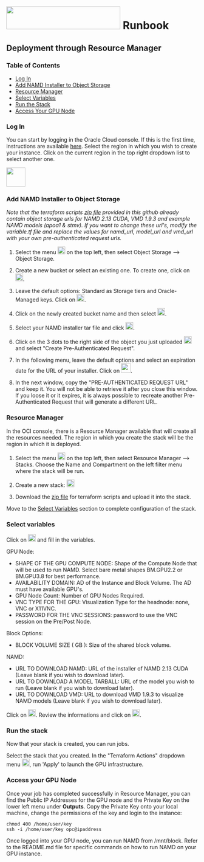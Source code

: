 # <img src="https://github.com/oracle-quickstart/oci-hpc-runbook-namd/blob/master/images/namd-logo.png" height="60" width="300"> Runbook

## Deployment through Resource Manager

### Table of Contents
 - [Log In](#log-in)
 - [Add NAMD Installer to Object Storage](#add-namd-installer-to-object-storage)
 - [Resource Manager](#resource-manager)
 - [Select Variables](#select-variables)
 - [Run the Stack](#run-the-stack)
 - [Access Your GPU Node](#access-your-gpu-node)
  

### Log In
You can start by logging in the Oracle Cloud console. If this is the first time, instructions are available [here](https://docs.cloud.oracle.com/iaas/Content/GSG/Tasks/signingin.htm).
Select the region in which you wish to create your instance. Click on the current region in the top right dropdown list to select another one. 

<img src="https://github.com/oracle-quickstart/oci-hpc-runbook-parabricks/blob/main/images/Region.png" height="50">


### Add NAMD Installer to Object Storage
*Note that the terraform scripts [zip file](https://github.com/oracle-quickstart/oci-hpc-runbook-namd/tree/master/Resources/namd-2.13-cuda.zip) provided in this github already contain object storage urls for NAMD 2.13 CUDA, VMD 1.9.3 and example NAMD models (apoa1 & stmv). If you want to change these url's, modify the variable.tf file and replace the values for namd_url, model_url and vmd_url with your own pre-authenticated request urls.*

  1. Select the menu <img src="https://github.com/oracle-quickstart/oci-hpc-runbook-parabricks/blob/main/images/menu.png" height="20"> on the top left, then select Object Storage --> Object Storage.

  2. Create a new bucket or select an existing one. To create one, click on <img src="https://github.com/oracle-quickstart/oci-hpc-runbook-parabricks/blob/main/images/create_bucket.png" height="20">.

  3. Leave the default options: Standard as Storage tiers and Oracle-Managed keys. Click on <img src="https://github.com/oracle-quickstart/oci-hpc-runbook-parabricks/blob/main/images/create_bucket.png" height="20">.

  4. Click on the newly created bucket name and then select <img src="https://github.com/oracle-quickstart/oci-hpc-runbook-parabricks/blob/main/images/upload_object.png" height="20">.

  5. Select your NAMD installer tar file and click <img src="https://github.com/oracle-quickstart/oci-hpc-runbook-parabricks/blob/main/images/upload_object.png" height="20">.

  6. Click on the 3 dots to the right side of the object you just uploaded <img src="https://github.com/oracle-quickstart/oci-hpc-runbook-parabricks/blob/main/images/3dots.png" height="20"> and select "Create Pre-Authenticated Request". 

  6. In the following menu, leave the default options and select an expiration date for the URL of your installer. Click on  <img src="https://github.com/oracle-quickstart/oci-hpc-runbook-parabricks/blob/main/images/pre_auth.png" height="25">.

  7. In the next window, copy the "PRE-AUTHENTICATED REQUEST URL" and keep it. You will not be able to retrieve it after you close this window. If you loose it or it expires, it is always possible to recreate another Pre-Authenticated Request that will generate a different URL.


### Resource Manager
In the OCI console, there is a Resource Manager available that will create all the resources needed. The region in which you create the stack will be the region in which it is deployed.

  1. Select the menu <img src="https://github.com/oracle-quickstart/oci-hpc-runbook-parabricks/blob/main/images/menu.png" height="20"> on the top left, then select Resource Manager --> Stacks. Choose the Name and Compartment on the left filter menu where the stack will be run.

  2. Create a new stack: <img src="https://github.com/oracle-quickstart/oci-hpc-runbook-parabricks/blob/main/images/stack.png" height="20">

  3. Download the [zip file](https://github.com/oracle-quickstart/oci-hpc-runbook-namd/tree/master/Resources/namd-2.13-cuda.zip) for terraform scripts and upload it into the stack. 

Move to the [Select Variables](#select-variables) section to complete configuration of the stack.

### Select variables

Click on <img src="https://github.com/oracle-quickstart/oci-hpc-runbook-parabricks/blob/main/images/next.png" height="20"> and fill in the variables. 

GPU Node:
* SHAPE OF THE GPU COMPUTE NODE: Shape of the Compute Node that will be used to run NAMD. Select bare metal shapes BM.GPU2.2 or BM.GPU3.8 for best performance.
* AVAILABILITY DOMAIN: AD of the Instance and Block Volume. The AD must have available GPU's.
* GPU Node Count: Number of GPU Nodes Required.
* VNC TYPE FOR THE GPU: Visualization Type for the headnode: none, VNC or X11VNC.
* PASSWORD FOR THE VNC SESSIONS: password to use the VNC session on the Pre/Post Node.

Block Options:
* BLOCK VOLUME SIZE ( GB ): Size of the shared block volume.

NAMD:
* URL TO DOWNLOAD NAMD: URL of the installer of NAMD 2.13 CUDA (Leave blank if you wish to download later).
* URL TO DOWNLOAD A MODEL TARBALL: URL of the model you wish to run (Leave blank if you wish to download later).
* URL TO DOWNLOAD VMD: URL to download VMD 1.9.3 to visualize NAMD models (Leave blank if you wish to download later).

Click on <img src="https://github.com/oracle-quickstart/oci-hpc-runbook-parabricks/blob/main/images/next.png" height="20">.
Review the informations and click on <img src="https://github.com/oracle-quickstart/oci-hpc-runbook-parabricks/blob/main/images/create.png" height="20">.

### Run the stack

Now that your stack is created, you can run jobs. 

Select the stack that you created.
In the "Terraform Actions" dropdown menu <img src="https://github.com/oracle-quickstart/oci-hpc-runbook-parabricks/blob/main/images/tf_actions.png" height="20">, run 'Apply' to launch the GPU infrastructure.

### Access your GPU Node

Once your job has completed successfully in Resource Manager, you can find the Public IP Addresses for the GPU node and the Private Key on the lower left menu under **Outputs**. Copy the Private Key onto your local machine, change the permissions of the key and login to the instance:

```
chmod 400 /home/user/key
ssh -i /home/user/key opc@ipaddress
```

Once logged into your GPU node, you can run NAMD from /mnt/block. Refer to the README.md file for specific commands on how to run NAMD on your GPU instance.
